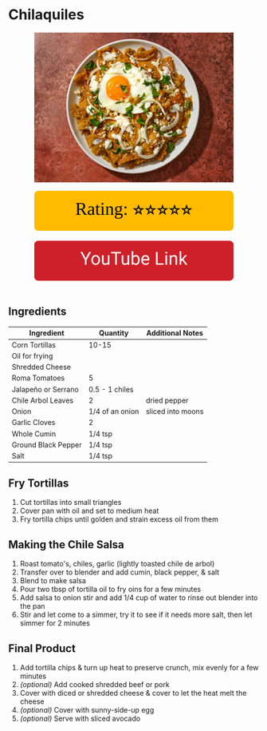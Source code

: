 # Chilaquiles
<p align="center">
  <img src="images/chilaquiles.jpg" width="400" height="300">
</p>

<div align="center">
  <img src="../graphics/svg/stars-5.svg" alt="Rating">
</div>

<br>

<div align="center">
  <a href="https://youtu.be/o_tK9tBByOs">
    <img src="../graphics/svg/link-button-youtube.svg" alt="YouTube Link">
  </a>
</div>

<br>

## Ingredients
| Ingredient | Quantity | Additional Notes |
| --- | --- | --- |
| Corn Tortillas | 10-15 |
| Oil for frying |
| Shredded Cheese |
| Roma Tomatoes | 5 |
| Jalapeño or Serrano | 0.5 - 1 chiles |
| Chile Arbol Leaves | 2 | dried pepper |
| Onion | 1/4 of an onion | sliced into moons |
| Garlic Cloves | 2 |
| Whole Cumin | 1/4 tsp |
| Ground Black Pepper | 1/4 tsp |
| Salt | 1/4 tsp |

## Fry Tortillas
1. Cut tortillas into small triangles
2. Cover pan with oil and set to medium heat
3. Fry tortilla chips until golden and strain excess oil from them

## Making the Chile Salsa
1. Roast tomato's, chiles, garlic (lightly toasted chile de arbol)
2. Transfer over to blender and add cumin, black pepper, & salt
3. Blend to make salsa
4. Pour two tbsp of tortilla oil to fry oins for a few minutes
5. Add salsa to onion stir and add 1/4 cup of water to rinse out blender into the pan
6. Stir and let come to a simmer, try it to see if it needs more salt, then let simmer for 2 minutes

## Final Product
1. Add tortilla chips & turn up heat to preserve crunch, mix evenly for a few minutes
2. *(optional)* Add cooked shredded beef or pork
3. Cover with diced or shredded cheese & cover to let the heat melt the cheese
4. *(optional)* Cover with sunny-side-up egg
5. *(optional)* Serve with sliced avocado

